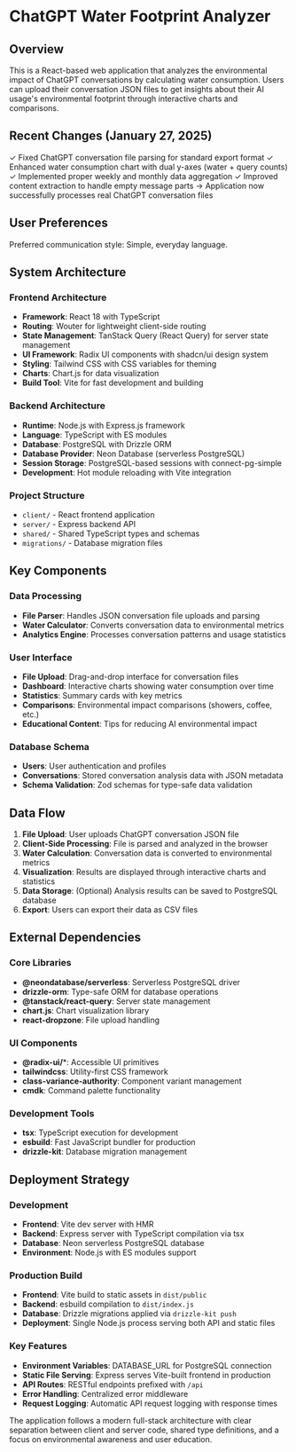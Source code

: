 # ChatGPT Water Footprint Analyzer

## Overview

This is a React-based web application that analyzes the environmental impact of ChatGPT conversations by calculating water consumption. Users can upload their conversation JSON files to get insights about their AI usage's environmental footprint through interactive charts and comparisons.

## Recent Changes (January 27, 2025)

✓ Fixed ChatGPT conversation file parsing for standard export format
✓ Enhanced water consumption chart with dual y-axes (water + query counts)
✓ Implemented proper weekly and monthly data aggregation
✓ Improved content extraction to handle empty message parts
→ Application now successfully processes real ChatGPT conversation files

## User Preferences

Preferred communication style: Simple, everyday language.

## System Architecture

### Frontend Architecture
- **Framework**: React 18 with TypeScript
- **Routing**: Wouter for lightweight client-side routing
- **State Management**: TanStack Query (React Query) for server state management
- **UI Framework**: Radix UI components with shadcn/ui design system
- **Styling**: Tailwind CSS with CSS variables for theming
- **Charts**: Chart.js for data visualization
- **Build Tool**: Vite for fast development and building

### Backend Architecture
- **Runtime**: Node.js with Express.js framework
- **Language**: TypeScript with ES modules
- **Database**: PostgreSQL with Drizzle ORM
- **Database Provider**: Neon Database (serverless PostgreSQL)
- **Session Storage**: PostgreSQL-based sessions with connect-pg-simple
- **Development**: Hot module reloading with Vite integration

### Project Structure
- `client/` - React frontend application
- `server/` - Express backend API
- `shared/` - Shared TypeScript types and schemas
- `migrations/` - Database migration files

## Key Components

### Data Processing
- **File Parser**: Handles JSON conversation file uploads and parsing
- **Water Calculator**: Converts conversation data to environmental metrics
- **Analytics Engine**: Processes conversation patterns and usage statistics

### User Interface
- **File Upload**: Drag-and-drop interface for conversation files
- **Dashboard**: Interactive charts showing water consumption over time
- **Statistics**: Summary cards with key metrics
- **Comparisons**: Environmental impact comparisons (showers, coffee, etc.)
- **Educational Content**: Tips for reducing AI environmental impact

### Database Schema
- **Users**: User authentication and profiles
- **Conversations**: Stored conversation analysis data with JSON metadata
- **Schema Validation**: Zod schemas for type-safe data validation

## Data Flow

1. **File Upload**: User uploads ChatGPT conversation JSON file
2. **Client-Side Processing**: File is parsed and analyzed in the browser
3. **Water Calculation**: Conversation data is converted to environmental metrics
4. **Visualization**: Results are displayed through interactive charts and statistics
5. **Data Storage**: (Optional) Analysis results can be saved to PostgreSQL database
6. **Export**: Users can export their data as CSV files

## External Dependencies

### Core Libraries
- **@neondatabase/serverless**: Serverless PostgreSQL driver
- **drizzle-orm**: Type-safe ORM for database operations
- **@tanstack/react-query**: Server state management
- **chart.js**: Chart visualization library
- **react-dropzone**: File upload handling

### UI Components
- **@radix-ui/***: Accessible UI primitives
- **tailwindcss**: Utility-first CSS framework
- **class-variance-authority**: Component variant management
- **cmdk**: Command palette functionality

### Development Tools
- **tsx**: TypeScript execution for development
- **esbuild**: Fast JavaScript bundler for production
- **drizzle-kit**: Database migration management

## Deployment Strategy

### Development
- **Frontend**: Vite dev server with HMR
- **Backend**: Express server with TypeScript compilation via tsx
- **Database**: Neon serverless PostgreSQL database
- **Environment**: Node.js with ES modules support

### Production Build
- **Frontend**: Vite build to static assets in `dist/public`
- **Backend**: esbuild compilation to `dist/index.js`
- **Database**: Drizzle migrations applied via `drizzle-kit push`
- **Deployment**: Single Node.js process serving both API and static files

### Key Features
- **Environment Variables**: DATABASE_URL for PostgreSQL connection
- **Static File Serving**: Express serves Vite-built frontend in production
- **API Routes**: RESTful endpoints prefixed with `/api`
- **Error Handling**: Centralized error middleware
- **Request Logging**: Automatic API request logging with response times

The application follows a modern full-stack architecture with clear separation between client and server code, shared type definitions, and a focus on environmental awareness and user education.